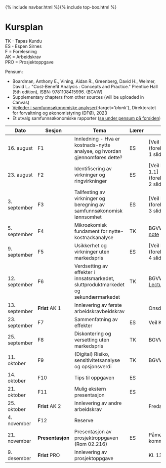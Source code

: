 {% include navbar.html %}{% include top-box.html %}
# Kursplan  

TK - Tapas Kundu      
ES - Espen Sirnes     
F = Forelesning     
AK = Arbeidskrav      
PRO = Prosjektoppgave    
   
Pensum:
* Boardman, Anthony E., Vining, Aidan R., Greenberg, David H., Weimer, David L.: "Cost-Benefit Analysis : Concepts and Practice." Prentice Hall (5th edition), ISBN: 9781108415996. (BGVW)
* Supplementary chapters from other sources (will be uploaded in Canvas)
* [Veileder i samfunnsøkonomiske analyser](articles/Veileder_samfunnsokonomiske_analyser_nov23.pdf){:target='_blank_'}, Direktoratet for forvaltning og økonomistyring (DFØ), 2023
* Et utvalg samfunnsøkonomiske rapporter ([se under pensum på forsiden](https://uit-sok-2014-h24.github.io/index.html))
        

|Dato <img width=100/>| Sesjon <img width=80/>   | Tema                                                              | Lærer  | Ressurser <img width=200/>  |
|--------|----------------|----------------------------------------------------------------------|-----------|--------------------------------------|
| 16. august|F1   | Innledning - Hva er kostnads-nytte analyse, og hvordan gjennomføres dette? | ES       | [Veil Kap. 1, 2, 3.1, 3.2](forelesninger/Forelesning 1 slides.html)  | 
|23. august |F2  | Identifisering av virkninger og ringvirkninger  | ES | [Veil Kap 3.3, 4.3 vedlegg 1.1](forelesninger/Forelesning 2 slides.html) |
|3. september|F3  |Tallfesting av virkninger og beregning av samfunnsøkonomisk lønnsomhet | ES | [Veil Kap 3.4, 3.5](forelesninger/Forelesning 3 slides.html) |
|5. september|F4  | Mikroøkomisk fundament for nytte-kostnadsanalyse | TK | BGVW kap. 2,3 [Lecture note](forelesninger/L1.pdf) |
|9. september |F5  | Usikkerhet og virkninger uten markedspris | ES | [Veil Kap 4.1, 3.6, 4.4](forelesninger/Forelesning 4 slides.html) |
|12. september|F6  | Verdsetting av effekter i innsatsmarkedet, sluttproduktmarkedet og sekundærmarkedet | TK |  BGVW kap. 5, 6, 7 [Lecture note](forelesninger/L2.pdf) | 
|13. september |**Frist** AK 1  | Innlevering av første arbeidskravbeidskrav |  |Onsdag 11. sept. 1600  |
|23. september|F7  | Sammenfatning av effekter  | ES | Veil Kap 3.7, 3.8 |
|25. september|F8  | Diskontering  og versetting uten markedspris | TK |  BGVW kap. 9, 10, 15  |
|11. oktober |F9  | (Digital) Risiko, sensitivitetsanalyse og opsjonsverdi | TK |  BGVW kap. 11  |
|14. oktober|F10 | Tips til oppgaven  | ES |  |
|21. oktober|F11 | Mulig ekstern presentasjon  | ES |  |
|25. oktober |**Frist** AK 2  | Innlevering av andre arbeidskrav |  |Fredag 25. okt. 1600 |
|4. november|F12 | Reserve     |    |    |
|21. november |**Presentasjon** | Presentasjon av prosjektroppgaven (Rom 02.216) | ES |Påmeldingsskjema kommer |
|9. desember |**Frist** PRO  | Innlevering av prosjektoppgave |  |Kl. 13.00 i Wiseflow |





   





